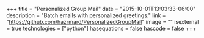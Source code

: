 +++
title = "Personalized Group Mail"
date = "2015-10-01T13:03:33-06:00"
description = "Batch emails with personalized greetings."
link = "https://github.com/hazrmard/PersonalizedGroupMail"
image = ""
isexternal = true
technologies = ["python"]
hasequations = false
hascode = false
+++
